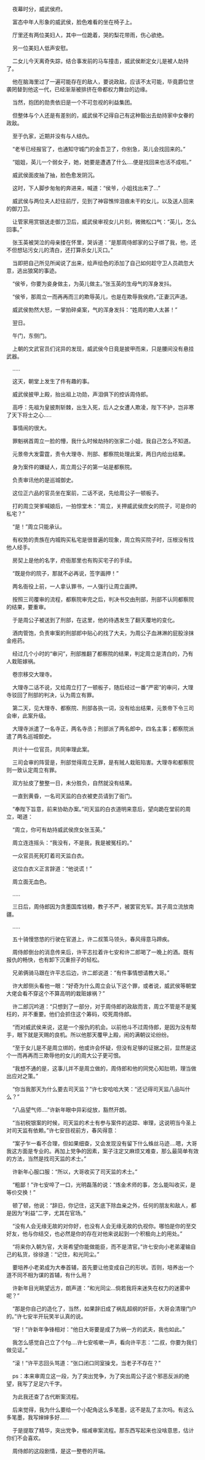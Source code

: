     夜幕时分，威武侯府。

    富态中年人形象的威武侯，脸色难看的坐在椅子上。

    厅里还有两位美妇人，其中一位跪着，哭的梨花带雨，伤心欲绝。

    另一位美妇人低声安慰。

    二女儿今天离奇失踪，结合事发前的马车撞击，威武侯断定女儿是被人劫持了。

    他在脑海里过了一遍可能存在的敌人，要说政敌，应该不太可能，毕竟爵位世袭罔替到他这一代，已经渐渐被排挤在帝都权力舞台的边缘。

    当然，抱团的勋贵依旧是一个不可忽视的利益集团。

    但整体与个人还是有差别的，威武侯不记得自己有这种豁出去劫持家中女眷的政敌。

    至于仇家，近期并没有与人结仇。

    “老爷已经报官了，也通知守城门的金吾卫了，你别急，英儿会找回来的。”

    “姐姐，英儿一个弱女子，她，她要是遭遇了什么....便是找回来也活不成啦。”

    威武侯面皮抽了抽，脸色愈发阴沉。

    这时，下人脚步匆匆的奔进来，喊道：“侯爷，小姐找出来了...”

    威武侯与两位夫人赶往前厅，见到了神容憔悴泪痕未干的女儿，以及送人回来的御刀卫。

    让管家用赏银送走御刀卫后，威武侯审视女儿片刻，微微松口气：“英儿，怎么回事。”

    张玉英被哭泣的母亲搂在怀里，哭诉道：“是那周侍郎家的公子绑了我，他，还不但想玷污女儿的清白，还打算杀女儿灭口。”

    当即把自己所见所闻说了出来，绘声绘色的添加了自己如何趁守卫人员疏忽大意，逃出狼窝的事迹。

    “侯爷，你要为妾身做主，为英儿做主。”张玉英的生母气的浑身发抖。

    “侯爷，那周立一而再再而三的欺辱英儿，也是在欺辱我侯府。”正妻沉声道。

    威武侯勃然大怒，一掌拍碎桌案，气的浑身发抖：“姓周的欺人太甚！”

    翌日。

    午门，东侧门。

    上朝的文武官员们诧异的发现，威武侯今日竟是披甲而来，只是腰间没有悬挂武器。

    .....

    这天，朝堂上发生了件有趣的事。

    威武侯披甲上殿，抬出祖上功勋，声泪俱下的控诉周侍郎。

    高呼：先祖为皇披荆斩棘，出生入死，后人之女遭人欺凌，陛下不护，岂非寒了天下将士之心.....

    事情闹的很大。

    罪魁祸首周立一脸的懵，我什么时候劫持的张家二小姐，我自己怎么不知道。

    元景帝大发雷霆，责令大理寺、刑部、都察院处理此案，两日内给出结果。

    身为案件的嫌疑人，周立周公子的第一站是都察院。

    负责审讯他的是巡城御史。

    这位正六品的官员坐在案前，二话不说，先给周公子一顿板子。

    打的周立哭爹喊娘后，一拍惊堂木：“周立，关押威武侯庶女的院子，可是你的私宅？”

    “是！”周立只能承认。

    有权势的贵族在内城购买私宅是很普遍的现象，周立购买院子时，压根没有找他人经手。

    房契上是他的名字，府衙那里也有购买宅子的手续。

    “既是你的院子，那就不必再说，签字画押！”

    两名衙役上前，一人拿认罪书，一人强行让周立画押。

    按照三司覆审的流程，都察院审完之后，判决书交由刑部，刑部不认同都察院的结果，要重审。

    于是周公子被送到了刑部，在这里，他的待遇发生了翻天覆地的变化。

    酒肉管饱，负责审案的刑部郎中贴心的找了大夫，为周公子血淋淋的屁股涂抹金疮药。

    经过几个小时的“审问”，刑部推翻了都察院的结果，判定周立是清白的，乃有人栽赃嫁祸。

    卷宗移交大理寺。

    大理寺二话不说，又给周立打了一顿板子，随后经过一番“严密”的审问，大理寺驳回了刑部的判决，认为周立有罪。

    第二天，见大理寺、都察院、刑部各执一词，没有给出结果，元景帝下令三司会审，此案升级。

    大理寺派遣了一名寺正，两名寺丞；刑部派了两名郎中，四名主事；都察院派遣了两名巡城御史。

    共计十一位官员，共同审理此案。

    三司会审的阵营是，刑部觉得周立无罪，是有贼人栽赃陷害。大理寺和都察院则一致认定周立有罪。

    双方扯皮了整整一日，未分胜负，自然就没有结果。

    一直到黄昏，一名司天监的白衣被吏员请到了衙门。

    “奉陛下旨意，前来协助办案。”司天监的白衣道明来意后，望向跪在堂前的周立，喝道：

    “周立，你可有劫持威武侯庶女张玉英。”

    周立连连摇头：“我没有，不是我，我是被冤枉的。”

    一众官员死死盯着司天监白衣。

    这位白衣义正言辞道：“他说谎！”

    周立面无血色。

    .....

    三日后，周侍郎因为贪墨国库钱粮，教子不严，被罢官充军。其子周立流放南疆。

    .....

    五十骑慢悠悠的行驶在官道上，许二叔策马领头，春风得意马蹄疾。

    周侍郎倒台的消息传来后，许平志拉着许七安和许二郎喝了一晚上的酒。既有报仇的畅快，也有卸下沉重担子的轻松。

    兄弟俩骑马跟在许平志后边，许二郎说道：“有件事情想请教大哥。”

    许大郎侧头看他一眼：“好奇为什么周立会认下这个罪，或者说，威武侯等朝堂大佬会看不穿这个不算高明的栽赃嫁祸？”

    许二郎沉吟道：“只想到了一部分，对于周侍郎的政敌而言，周立不管是不是冤枉的，并不重要。他们会抓住这个筹码，咬死周侍郎。

    “而对威武侯来说，这是一个报仇的机会。以前他斗不过周侍郎，是因为没有帮手，眼下就是天赐的良机。所以他那天覆甲上殿，闹的满朝议论纷纷。

    “至于女儿是不是周立绑的，他或许会怀疑，但没有足够的证据之前，显然是这个一而再再而三欺辱他的女儿的周大公子更可恨。

    “我想不通的是，这事儿并不是周立做的，周侍郎和他的同党心知肚明，理当做出应对之策。”

    “你当我那天为什么要去司天监？”许七安哈哈大笑：“还记得司天监八品叫什么？”

    “八品望气师....”许新年眼中异彩绽放，豁然开朗。

    “当初税银案的时候，司天监的术士有参与案件的追踪、审理，这说明当今圣上对司天监有依赖。”许七安目视前方，春风得意：

    “案子乍一看不合理，但如果细查，又会发现没有留下什么蛛丝马迹....嗯，大哥我这方面是专业的。再加上党争的因素，案子注定又麻烦又难查，那么最简单有效的方法，当然是找司天监的术士。”

    许新年心服口服：“所以，大哥收买了司天监的术士。”

    “粗鄙！”许七安啐了一口，光明磊落的说：“炼金术师的事，怎么能叫收买，是等价交换！”

    顿了顿，他说：“辞旧，你记住，这天底下除血亲之外，任何的朋友和敌人，都是因为“利益”二字，尤其在官场。”

    “没有人会无缘无故的对你好，也没有人会无缘无故的仇视你。哪怕是你的至交好友，他与你结交，也必然是你的存在对他来说起到一个积极向上的用处。”

    “将来你入朝为官，大哥希望你能做能臣，而不是清官。”许七安向小老弟灌输自己的私货，徐徐道：“记住，和光同尘。”

    要培养小老弟成为大奉首辅，首先要让他变成自己的形状。否则，培养出一个道不同不相为谋的首辅，有什么用？

    许新年目光眺望远方，朗声道：“和光同尘...倘若我将来迷失在权力的迷雾中呢？”

    “那是你自己的造化了，当然，如果辞旧成了祸乱超纲的奸臣，大哥会清理门户的。”许七安半开玩笑半认真的说。

    “好！”许新年争锋相对：“他日大哥要是成了为祸一方的武夫，我也如此。”

    我怎么感觉自己立了个fg....许七安咳嗽一声，看向许平志：“二叔，你要为我们做见证。”

    “滚！”许平志回头骂道：“张口闭口同室操戈，当老子不存在？”

    ps：本来审周立这一段，为了突出党争，为了突出周公子这个邪恶反派的绝望，我写了足足六千字。

    为此我还查了古代断案流程。

    后来觉得，我为什么要给一个小配角这么多笔墨，这不是乱了主次吗。有这么多笔墨，我写婶婶多好……

    于是提取了精华，突出党争，缩减审案流程。那东西写起来也没啥意思，估计你们不会喜欢。

    周侍郎的这段剧情，是这一整卷的开端。